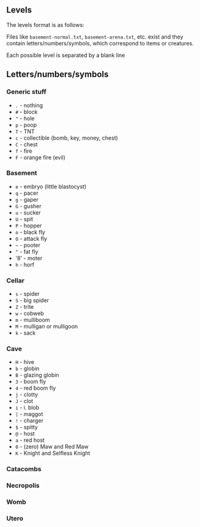 ## Levels

The levels format is as follows:

Files like `basement-normal.txt`, `basement-arena.txt`, etc. exist
and they contain letters/numbers/symbols, which correspond to items
or creatures.

Each possible level is separated by a blank line

## Letters/numbers/symbols

### Generic stuff

  * `.` - nothing
  * `#` - block
  * `"` - hole
  * `p` - poop
  * `T` - TNT
  * `c` - collectible (bomb, key, money, chest)
  * `C` - chest
  * `f` - fire
  * `F` - orange fire (evil)

### Basement

  * `e` - embryo (little blastocyst)
  * `q` - pacer
  * `g` - gaper
  * `G` - gusher
  * `u` - sucker
  * `U` - spit
  * `P` - hopper
  * `o` - black fly
  * `O` - attack fly
  * `~` - pooter
  * `^` - fat fly  
  * '8' - moter
  * `h` - horf

### Cellar

  * `s` - spider
  * `S` - big spider
  * `Z` - trite
  * `w` - cobweb
  * `m` - mulliboom
  * `M` - mulligan or mulligoon
  * `k` - sack

### Cave

  * `H` - hive
  * `b` - globin
  * `B` - glazing globin
  * `3` - boom fly
  * `4` - red boom fly
  * `j` - clotty
  * `J` - clot
  * `i` - i. blob
  * `|` - maggot
  * `!` - charger
  * `$` - spitty
  * `@` - host
  * `a` - red host
  * `0` - (zero) Maw and Red Maw
  * `K` - Knight and Selfless Knight
  
  
  
### Catacombs

### Necropolis

### Womb

### Utero
